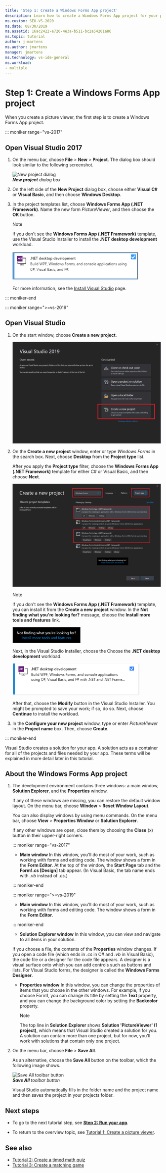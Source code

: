```yaml
---
title: 'Step 1: Create a Windows Forms App project'
description: Learn how to create a Windows Forms App project for your picture viewer.
ms.custom: SEO-VS-2020
ms.date: 08/30/2019
ms.assetid: 16ac2422-e720-4e3a-b511-bc2a54201a86
ms.topic: tutorial
author: j-martens
ms.author: jmartens
manager: jmartens
ms.technology: vs-ide-general
ms.workload:
- multiple
---
```

# Step 1: Create a Windows Forms App project

When you create a picture viewer, the first step is to create a Windows Forms App project.

::: moniker range="vs-2017"

## Open Visual Studio 2017

1. On the menu bar, choose **File** > **New** > **Project**. The dialog box should look similar to the following screenshot.

     ![New project dialog](../ide/media/newprojectdialogcallouts.png)<br/>***New project*** *dialog box*

2. On the left side of the **New Project** dialog box, choose either **Visual C#** or **Visual Basic**, and then choose **Windows Desktop**.

3. In the project templates list, choose **Windows Forms App (.NET Framework)**. Name the new form *PictureViewer*, and then choose the **OK** button.

    >[!NOTE]
    >If you don't see the **Windows Forms App (.NET Framework)** template, use the Visual Studio Installer to install the **.NET desktop development** workload.<br/><br/>![.NET desktop development workload in the Visual Studio Installer](../ide/media/dot-net-desktop-dev-workload.png)<br/><br/> For more information, see the [Install Visual Studio](../install/install-visual-studio.md) page.

::: moniker-end

::: moniker range=">=vs-2019"

## Open Visual Studio

1. On the start window, choose **Create a new project**.

   ![View the 'Create a new project' window](../get-started/media/vs-2019/create-new-project-dark-theme.png)

1. On the **Create a new project** window, enter or type *Windows Forms* in the search box. Next, choose **Desktop** from the **Project type** list.

   After you apply the **Project type** filter, choose the **Windows Forms App (.NET Framework)** template for either C# or Visual Basic, and then choose **Next**.

   ![Choose the either the C# or Visual Basic template for the Windows Forms App (.NET Framework)](./media/create-new-project-search-winforms-filtered.png)

   > [!NOTE]
   > If you don't see the **Windows Forms App (.NET Framework)** template, you can install it from the **Create a new project** window. In the **Not finding what you're looking for?** message, choose the **Install more tools and features** link.
   >
   > ![The 'Install more tools and features' link from the 'Not finding what you're looking for' message in the 'Create new project' window](../get-started/media/vs-2019/not-finding-what-looking-for.png)
   >
   > Next, in the Visual Studio Installer, choose the Choose the **.NET desktop development** workload.
   >
   > ![.NET Core workload in the Visual Studio Installer](../ide/media/install-dot-net-desktop-env.png)
   >
   > After that, choose the **Modify** button in the Visual Studio Installer. You might be prompted to save your work; if so, do so. Next, choose **Continue** to install the workload.

1. In the **Configure your new project** window, type or enter *PictureViewer* in the **Project name** box. Then, choose **Create**.

::: moniker-end

Visual Studio creates a solution for your app. A solution acts as a container for all of the projects and files needed by your app. These terms will be explained in more detail later in this tutorial.

## About the Windows Forms App project

1. The development environment contains three windows: a main window, **Solution Explorer**, and the **Properties** window.

     If any of these windows are missing, you can restore the default window layout. On the menu bar, choose **Window** > **Reset Window Layout**.

     You can also display windows by using menu commands. On the menu bar, choose **View** > **Properties Window** or **Solution Explorer**.

     If any other windows are open, close them by choosing the **Close** (x) button in their upper-right corners.

    ::: moniker range="vs-2017"

    * **Main window** In this window, you'll do most of your work, such as working with forms and editing code. The window shows a form in the **Form Editor**. At the top of the window, the **Start Page** tab and the **Form1.cs [Design]** tab appear. (In Visual Basic, the tab name ends with *.vb* instead of *.cs*.)

    ::: moniker-end

    ::: moniker range=">=vs-2019"

    * **Main window** In this window, you'll do most of your work, such as working with forms and editing code. The window shows a form in the **Form Editor**.

    ::: moniker-end

    * **Solution Explorer window** In this window, you can view and navigate to all items in your solution.

    If you choose a file, the contents of the **Properties** window changes. If you open a code file (which ends in *.cs* in C# and *.vb* in Visual Basic), the code file or a designer for the code file appears. A designer is a visual surface onto which you can add controls such as buttons and lists. For Visual Studio forms, the designer is called the **Windows Forms Designer**.

    * **Properties window** In this window, you can change the properties of items that you choose in the other windows. For example, if you choose Form1, you can change its title by setting the **Text** property, and you can change the background color by setting the **Backcolor** property.

      > [!NOTE]
      > The top line in **Solution Explorer** shows **Solution 'PictureViewer' (1 project)**, which means that Visual Studio created a solution for you. A solution can contain more than one project, but for now, you'll work with solutions that contain only one project.

1. On the menu bar, choose **File** > **Save All**.

     As an alternative, choose the **Save All** button on the toolbar, which the following image shows.

     ![Save All toolbar button](../ide/media/express_iconsaveall.png)<br/>
     ***Save All*** *toolbar button*

     Visual Studio automatically fills in the folder name and the project name and then saves the project in your projects folder.

## Next steps

* To go to the next tutorial step, see **[Step 2: Run your app](../ide/step-2-run-your-program.md)**.

* To return to the overview topic, see [Tutorial 1: Create a picture viewer](../ide/tutorial-1-create-a-picture-viewer.md).

## See also

* [Tutorial 2: Create a timed math quiz](tutorial-2-create-a-timed-math-quiz.md)
* [Tutorial 3: Create a matching game](tutorial-3-create-a-matching-game.md)
